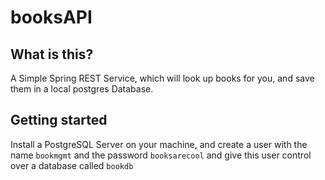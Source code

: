 # booksAPI

## What is this?

A Simple Spring REST Service, which will look up books for you, and save them in a local postgres Database.

## Getting started

Install a PostgreSQL Server on your machine, and create a user with the name ``bookmgmt`` and the password ``booksarecool`` and give this user control over a database called ``bookdb``
